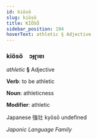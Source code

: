 ```yaml
---
id: kiösö
slug: kiösö
title: KİÖSÖ
sidebar_position: 194
hoverText: athletic § Adjective
---
```


### kiösö&emsp;<span kind="abugida">ɔɟɽıɐı</span>

*athletic* **§** Adjective

**Verb**: to be athletic

**Noun**: athleticness

**Modifier**: athletic

Japanese 強壮 kyōsō undefined

*Japonic Language Family*